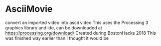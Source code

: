 # AsciiMovie
convert an imported video into ascii video
This uses the Processing 3 graphics library and ide, can be downloaded at https://processing.org/download/
Created during BostonHacks 2018
This was finished way earlier than I thought it would be 
